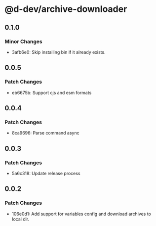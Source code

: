 # @d-dev/archive-downloader

## 0.1.0

### Minor Changes

- 3afb6e0: Skip installing bin if it already exists.

## 0.0.5

### Patch Changes

- eb6675b: Support cjs and esm formats

## 0.0.4

### Patch Changes

- 8ca9696: Parse command async

## 0.0.3

### Patch Changes

- 5a6c318: Update release process

## 0.0.2

### Patch Changes

- 106e0d1: Add support for variables config and download archives to local dir.
